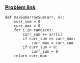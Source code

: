 ### [Problem link](https://www.codingninjas.com/codestudio/guided-paths/data-structures-algorithms/content/118820/offering/1381870)



```
def maxSubarraySum(arr, n):
    curr_sum = 0
    curr_max = 0
    for i in range(n):
        curr_sum += arr[i]
        if curr_sum >= curr_max:
            curr_max = curr_sum
        if curr_sum < 0:
            curr_sum = 0
    return curr_max
```
